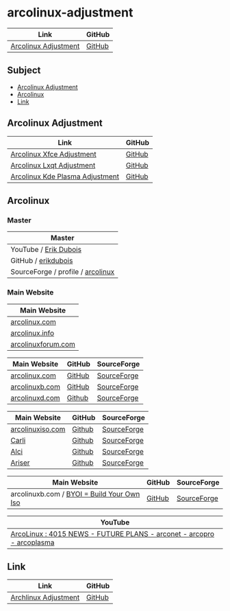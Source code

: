 

# arcolinux-adjustment

| Link | GitHub |
| ---- | ------ |
| [Arcolinux Adjustment](https://samwhelp.github.io/arcolinux-adjustment/) | [GitHub](https://github.com/samwhelp/arcolinux-adjustment) |




## Subject

* [Arcolinux Adjustment](#arcolinux-adjustment)
* [Arcolinux](#arcolinux)
* [Link](#link)




## Arcolinux Adjustment

| Link | GitHub |
| ---- | ------ |
| [Arcolinux Xfce Adjustment](https://samwhelp.github.io/arcolinux-xfce-adjustment/) | [GitHub](https://github.com/samwhelp/arcolinux-xfce-adjustment) |
| [Arcolinux Lxqt Adjustment](https://samwhelp.github.io/arcolinux-lxqt-adjustment/) | [GitHub](https://github.com/samwhelp/arcolinux-lxqt-adjustment) |
| [Arcolinux Kde Plasma Adjustment](https://samwhelp.github.io/arcolinux-kde-plasma-adjustment/) | [GitHub](https://github.com/samwhelp/arcolinux-kde-plasma-adjustment) |



## Arcolinux

### Master

| Master |
| --- |
| YouTube / [Erik Dubois](https://www.youtube.com/@ErikDubois) |
| GitHub / [erikdubois](https://github.com/erikdubois) |
| SourceForge / profile / [arcolinux](https://sourceforge.net/u/arcolinux/profile/) |


### Main Website

| Main Website |
| --- |
| [arcolinux.com](https://arcolinux.com/)
| [arcolinux.info](https://www.arcolinux.info/) |
| [arcolinuxforum.com](https://arcolinuxforum.com/) |


| Main Website | GitHub | SourceForge |
| --- | --- | --- |
| [arcolinux.com](https://arcolinux.com/) | [GitHub](https://github.com/arcolinux) | [SourceForge](https://sourceforge.net/u/arcolinux/profile/) |
| [arcolinuxb.com](https://www.arcolinuxb.com/) | [GitHub](https://github.com/arcolinuxb) | [SourceForge](https://sourceforge.net/p/arcolinux-community-editions/) |
| [arcolinuxd.com](https://www.arcolinuxd.com/) | [Github](https://github.com/arcolinuxd) | [SourceForge](https://sourceforge.net/projects/arcolinux/) |


| Main Website | GitHub | SourceForge |
| --- | --- | --- |
| [arcolinuxiso.com](https://www.arcolinuxiso.com/) | [Github](https://github.com/arcolinuxiso) | [SourceForge](https://sourceforge.net/projects/carli/) |
| [Carli](https://www.arcolinuxiso.com/) | [Github](https://github.com/arcolinuxiso) | [SourceForge](https://sourceforge.net/projects/carli/) |
| [Alci](https://alci.online/) | [Github](https://github.com/arch-linux-calamares-installer) | [SourceForge](https://sourceforge.net/p/alci/) |
| [Ariser](https://ariser.eu/) | [Github](https://github.com/ariser-installer) | [SourceForge](https://sourceforge.net/p/archlinux-alis/) |


| Main Website | GitHub | SourceForge |
| --- | --- | --- |
| arcolinuxb.com / [BYOI = Build Your Own Iso](https://arcolinuxb.com/byoi/) | [GitHub](https://github.com/arconetpro) | [SourceForge](https://sourceforge.net/projects/arcolinux/files/) |


| YouTube |
| --- |
| [ArcoLinux : 4015 NEWS - FUTURE PLANS - arconet - arcopro - arcoplasma](https://www.youtube.com/watch?v=DrcCgoRJdEo) |




## Link

| Link | GitHub |
| ---- | ------ |
| [Archlinux Adjustment](https://samwhelp.github.io/archlinux-adjustment/) | [GitHub](https://github.com/samwhelp/archlinux-adjustment) |

